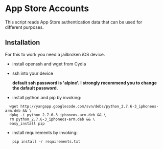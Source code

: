 # App Store Accounts

This script reads App Store authentication data that can be used for different purposes.

## Installation
For this to work you need a jailbroken iOS device.

* install openssh and wget from Cydia
* ssh into your device 

  **default ssh password is 'alpine'. I strongly recommend you to change the dafault password.**
* install python and pip by invoking:
```
  wget http://yangapp.googlecode.com/svn/debs/python_2.7.6-3_iphoneos-arm.deb && \
  dpkg -i python_2.7.6-3_iphoneos-arm.deb && \
  rm python_2.7.6-3_iphoneos-arm.deb && \
  easy_install pip
```

* install requirements by invoking:

  `pip install -r requirements.txt`
